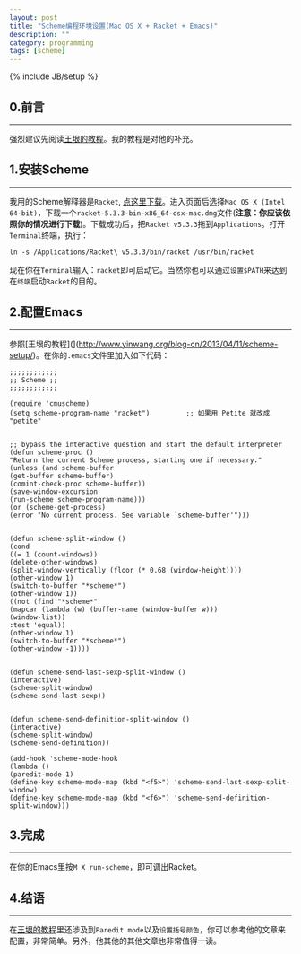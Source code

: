 ```yaml
---
layout: post
title: "Scheme编程环境设置(Mac OS X + Racket + Emacs)"
description: ""
category: programming
tags: [scheme]
---
```

{% include JB/setup %}

## 0.前言
---
强烈建议先阅读[王垠的教程](http://www.yinwang.org/blog-cn/2013/04/11/scheme-setup/)。我的教程是对他的补充。
<br>

## 1.安装Scheme
---
我用的Scheme解释器是`Racket`, [点这里下载](http://racket-lang.org/download/)。进入页面后选择`Mac OS X (Intel 64-bit)`，下载一个`racket-5.3.3-bin-x86_64-osx-mac.dmg`文件(**注意：你应该依照你的情况进行下载**)。下载成功后，把`Racket v5.3.3`拖到`Applications`。打开`Terminal`终端，执行：

    ln -s /Applications/Racket\ v5.3.3/bin/racket /usr/bin/racket
	
现在你在`Terminal`输入：`racket`即可启动它。当然你也可以通过`设置$PATH`来达到在`终端`启动`Racket`的目的。

## 2.配置Emacs
---
参照[王垠的教程](](http://www.yinwang.org/blog-cn/2013/04/11/scheme-setup/)。在你的`.emacs`文件里加入如下代码：

	;;;;;;;;;;;;
	;; Scheme ;;
	;;;;;;;;;;;;

	(require 'cmuscheme)
	(setq scheme-program-name "racket")         ;; 如果用 Petite 就改成 "petite"


	;; bypass the interactive question and start the default interpreter
	(defun scheme-proc ()
	"Return the current Scheme process, starting one if necessary."
	(unless (and scheme-buffer
    (get-buffer scheme-buffer)
    (comint-check-proc scheme-buffer))
    (save-window-excursion
    (run-scheme scheme-program-name)))
	(or (scheme-get-process)
    (error "No current process. See variable `scheme-buffer'")))


	(defun scheme-split-window ()
	(cond
	((= 1 (count-windows))
    (delete-other-windows)
    (split-window-vertically (floor (* 0.68 (window-height))))
    (other-window 1)
    (switch-to-buffer "*scheme*")
    (other-window 1))
	((not (find "*scheme*"
    (mapcar (lambda (w) (buffer-name (window-buffer w)))
    (window-list))
    :test 'equal))
    (other-window 1)
    (switch-to-buffer "*scheme*")
    (other-window -1))))


	(defun scheme-send-last-sexp-split-window ()
	(interactive)
	(scheme-split-window)
	(scheme-send-last-sexp))


	(defun scheme-send-definition-split-window ()
	(interactive)
	(scheme-split-window)
	(scheme-send-definition))

	(add-hook 'scheme-mode-hook
 	(lambda ()
    (paredit-mode 1)
    (define-key scheme-mode-map (kbd "<f5>") 'scheme-send-last-sexp-split-window)
    (define-key scheme-mode-map (kbd "<f6>") 'scheme-send-definition-split-window)))

## 3.完成
---
在你的Emacs里按`M X run-scheme`，即可调出Racket。

## 4.结语
---
在[王垠的教程](http://www.yinwang.org/blog-cn/2013/04/11/scheme-setup/)里还涉及到`Paredit mode`以及`设置括号颜色`，你可以参考他的文章来配置，非常简单。另外，他其他的其他文章也非常值得一读。
